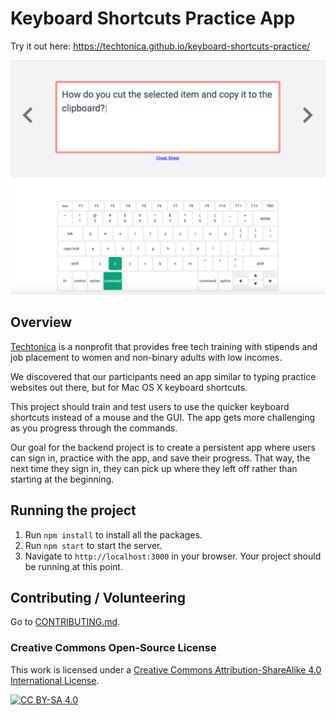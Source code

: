 # Keyboard Shortcuts Practice App

Try it out here: https://techtonica.github.io/keyboard-shortcuts-practice/

![App Screenshot](/images/app-screenshot.png)

## Overview

[Techtonica](https://techtonica.org) is a nonprofit that provides free tech training with stipends and job placement to women and non-binary adults with low incomes.

We discovered that our participants need an app similar to typing practice websites out there, but for Mac OS X keyboard shortcuts.

This project should train and test users to use the quicker keyboard shortcuts instead of a mouse and the GUI. The app gets more challenging as you progress through the commands.

Our goal for the backend project is to create a persistent app where users 
can sign in, practice with the app, and save their progress. That way, the next time they sign in, they can pick up where they left off rather than starting at the beginning.

## Running the project

1. Run `npm install` to install all the packages.
1. Run `npm start` to start the server.
1. Navigate to `http://localhost:3000` in your browser. Your project should be running at this point.

## Contributing / Volunteering

Go to [CONTRIBUTING.md](/CONTRIBUTING.md).

### Creative Commons Open-Source License

This work is licensed under a [Creative Commons Attribution-ShareAlike 4.0 International License](https://creativecommons.org/licenses/by-sa/4.0/legalcode).

[![CC BY-SA 4.0](https://i.creativecommons.org/l/by-sa/4.0/88x31.png)](https://creativecommons.org/licenses/by-sa/4.0/legalcode)
